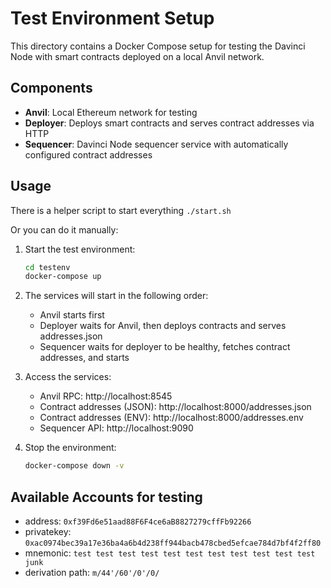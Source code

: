 # Test Environment Setup

This directory contains a Docker Compose setup for testing the Davinci Node with smart contracts deployed on a local Anvil network.

## Components

- **Anvil**: Local Ethereum network for testing
- **Deployer**: Deploys smart contracts and serves contract addresses via HTTP
- **Sequencer**: Davinci Node sequencer service with automatically configured contract addresses

## Usage

There is a helper script to start everything `./start.sh`

Or you can do it manually:

1. Start the test environment:
   ```bash
   cd testenv
   docker-compose up
   ```

2. The services will start in the following order:
   - Anvil starts first
   - Deployer waits for Anvil, then deploys contracts and serves addresses.json
   - Sequencer waits for deployer to be healthy, fetches contract addresses, and starts

3. Access the services:
   - Anvil RPC: http://localhost:8545
   - Contract addresses (JSON): http://localhost:8000/addresses.json
   - Contract addresses (ENV): http://localhost:8000/addresses.env
   - Sequencer API: http://localhost:9090

4. Stop the environment:
   ```bash
   docker-compose down -v
   ```

## Available Accounts for testing

- address: `0xf39Fd6e51aad88F6F4ce6aB8827279cffFb92266`
- privatekey: `0xac0974bec39a17e36ba4a6b4d238ff944bacb478cbed5efcae784d7bf4f2ff80`
- mnemonic: `test test test test test test test test test test test junk`
- derivation path: `m/44'/60'/0'/0/`
